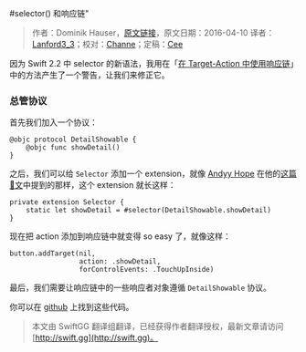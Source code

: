 #selector() 和响应链"

> 作者：Dominik Hauser，[原文链接](http://swiftandpainless.com/selector-and-the-responder-chain/)，原文日期：2016-04-10
> 译者：[Lanford3_3](http://lanfordcai.github.io)；校对：[Channe](undefined)；定稿：[Cee](https://github.com/Cee)
  









因为 Swift 2.2 中 selector 的新语法，我用在「[在 Target-Action 中使用响应链](http://swift.gg/2016/01/06/utilize-the-responder-chain-for-target-action/)」中的方法产生了一个警告，让我们来修正它。



### 总管协议

首先我们加入一个协议：

    
    @objc protocol DetailShowable {
        @objc func showDetail()
    }

之后，我们可以给 `Selector` 添加一个 extension，就像 [Andyy Hope](https://twitter.com/AndyyHope) 在他的[这篇🐂文](https://medium.com/swift-programming/swift-selector-syntax-sugar-81c8a8b10df3#.6gteb7p1s)中提到的那样，这个 extension 就长这样：

    
    private extension Selector {
        static let showDetail = #selector(DetailShowable.showDetail)
    }

现在把 action 添加到响应链中就变得 so easy 了，就像这样：

    
    button.addTarget(nil, 
                     action: .showDetail,
                     forControlEvents: .TouchUpInside)

最后，我们需要让响应链中的一些响应者对象遵循 `DetailShowable` 协议。

你可以在 [github](https://github.com/dasdom/SelectorSyntaxSugar) 上找到这些代码。
> 本文由 SwiftGG 翻译组翻译，已经获得作者翻译授权，最新文章请访问 [http://swift.gg](http://swift.gg)。